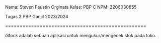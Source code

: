 Nama: Steven Faustin Orginata
Kelas: PBP C
NPM: 2206030855

Tugas 2 PBP Ganjil 2023/2024

=================================================

iStock adalah sebuah aplikasi untuk mengukur/mengecek stok pada toko.
